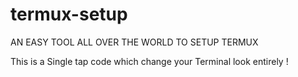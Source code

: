 # termux-setup
AN EASY TOOL ALL OVER THE WORLD TO SETUP TERMUX

This is a Single tap code which change your Terminal look entirely !
